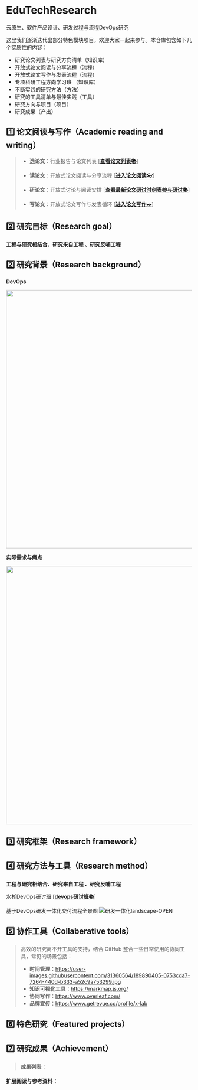 # EduTechResearch
云原生、软件产品设计、研发过程与流程DevOps研究

这里我们逐渐迭代出部分特色模块项目，欢迎大家一起来参与。本仓库包含如下几个实质性的内容：
- 研究论文列表与研究方向清单（知识库）
- 开放式论文阅读与分享流程（流程）
- 开放式论文写作与发表流程（流程）
- 专项科研工程方向学习班 （知识库）
- 不断实践的研究方法（方法）
- 研究的工具清单与最佳实践（工具）
- 研究方向与项目（项目）
- 研究成果（产出）

## 1️⃣ **论文阅读与写作（Academic reading and writing）**

> - **选论文**：行业报告与论文列表 [[**查看论文列表📚**](https://github.com/OpenEduTech/EduTechResearch/blob/main/PaperList.md)]
> - **读论文**：开放式论文阅读与分享流程 [[**进入论文阅读👓**]( https://github.com/OpenEduTech/EduTechResearch/blob/main/PaperRecFlowChart.md)]
> - **研论文**：开放式讨论与阅读安排 [[**查看最新论文研讨时刻表参与研讨📚**](https://github.com/OpenEduTech/EduTechResearch/blob/main/agenda/%F0%9F%8D%812023-2024-autumn-Term-DevOps-Seminar.md)]
>
> - **写论文**：开放式论文写作与发表循环 [[**进入论文写作✒️**]( "论文写作")]

## 2️⃣ **研究目标（Research goal）**

**工程与研究相结合、研究来自工程 、研究反哺工程**

## 2️⃣ **研究背景（Research background）**
 **DevOps**
 <div align=center>
 <img src="https://user-images.githubusercontent.com/31360564/189895595-80e5797b-1db2-451b-9323-23807512300a.JPG", width="700px">
 </div>


**实际需求与痛点**

 <div align=center>
 <img src="https://user-images.githubusercontent.com/31360564/189895675-136a5279-11b4-4bdc-81d9-fb432574b7b2.JPG", width="700px">
 </div>

## 3️⃣ **研究框架（Research framework）**


## 4️⃣ **研究方法与工具（Research method）**

  **工程与研究相结合、研究来自工程 、研究反哺工程**
  
  水杉DevOps研讨班   [[**devops研讨班📚**]( https://github.com/OpenEduTech/EduTechResearch/blob/main/agenda/%F0%9F%8D%812022-2023-Autumn-%E6%B0%B4%E6%9D%89-DevOps-Seminar.md)]
  
  基于DevOps研发一体化交付流程全景图
 ![研发一体化landscape-OPEN](https://user-images.githubusercontent.com/31360564/189612763-c05617f8-19e9-478a-8f9f-b710ba76800c.jpg)


## 5️⃣ **协作工具（Collaberative tools）**

> 高效的研究离不开工具的支持，结合 GitHub 整合一些日常使用的协同工具，常见的场景包括：
> - **时间管理**：https://user-images.githubusercontent.com/31360564/189890405-0753cda7-7264-440d-b333-a52c9a753299.jpg
> - **知识可视化工具**：https://markmap.js.org/
> - **协同写作**：https://www.overleaf.com/
> - **品牌宣传**：https://www.getrevue.co/profile/x-lab

## 6️⃣ **特色研究（Featured projects）**


## 7️⃣ **研究成果（Achievement）**

> **成果列表**：

#### 扩展阅读与参考资料：
